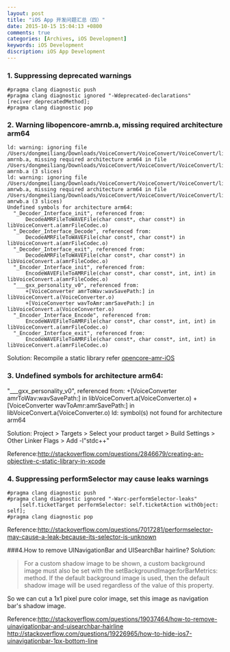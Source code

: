 ```yaml
---
layout: post
title: "iOS App 开发问题汇总（四）"
date: 2015-10-15 15:04:13 +0800
comments: true
categories: [Archives, iOS Development]
keywords: iOS Development
discription: iOS App Development
---
```

### 1. Suppressing deprecated warnings
```
#pragma clang diagnostic push
#pragma clang diagnostic ignored "-Wdeprecated-declarations"
[reciver deprecatedMethod];
#pragma clang diagnostic pop
```

### 2. Warning libopencore-amrnb.a, missing required architecture arm64
```
ld: warning: ignoring file /Users/dongmeiliang/Downloads/VoiceConvert/VoiceConvert/VoiceConvert/lib/libopencore-amrnb.a, missing required architecture arm64 in file /Users/dongmeiliang/Downloads/VoiceConvert/VoiceConvert/VoiceConvert/lib/libopencore-amrnb.a (3 slices)
ld: warning: ignoring file /Users/dongmeiliang/Downloads/VoiceConvert/VoiceConvert/VoiceConvert/lib/libopencore-amrwb.a, missing required architecture arm64 in file /Users/dongmeiliang/Downloads/VoiceConvert/VoiceConvert/VoiceConvert/lib/libopencore-amrwb.a (3 slices)
Undefined symbols for architecture arm64:
  "_Decoder_Interface_init", referenced from:
      DecodeAMRFileToWAVEFile(char const*, char const*) in libVoiceConvert.a(amrFileCodec.o)
  "_Decoder_Interface_Decode", referenced from:
      DecodeAMRFileToWAVEFile(char const*, char const*) in libVoiceConvert.a(amrFileCodec.o)
  "_Decoder_Interface_exit", referenced from:
      DecodeAMRFileToWAVEFile(char const*, char const*) in libVoiceConvert.a(amrFileCodec.o)
  "_Encoder_Interface_init", referenced from:
      EncodeWAVEFileToAMRFile(char const*, char const*, int, int) in libVoiceConvert.a(amrFileCodec.o)
  "___gxx_personality_v0", referenced from:
      +[VoiceConverter amrToWav:wavSavePath:] in libVoiceConvert.a(VoiceConverter.o)
      +[VoiceConverter wavToAmr:amrSavePath:] in libVoiceConvert.a(VoiceConverter.o)
  "_Encoder_Interface_Encode", referenced from:
      EncodeWAVEFileToAMRFile(char const*, char const*, int, int) in libVoiceConvert.a(amrFileCodec.o)
  "_Encoder_Interface_exit", referenced from:
      EncodeWAVEFileToAMRFile(char const*, char const*, int, int) in libVoiceConvert.a(amrFileCodec.o)
```
Solution: Recompile a static library refer [opencore-amr-iOS](https://github.com/feuvan/opencore-amr-iOS)
<!-- more -->
### 3. Undefined symbols for architecture arm64:
  "___gxx_personality_v0", referenced from:
      +[VoiceConverter amrToWav:wavSavePath:] in libVoiceConvert.a(VoiceConverter.o)
      +[VoiceConverter wavToAmr:amrSavePath:] in libVoiceConvert.a(VoiceConverter.o)
ld: symbol(s) not found for architecture arm64

Solution: Project > Targets > Select your product target > Build Settings > Other Linker Flags > Add -l"stdc++"

Reference:http://stackoverflow.com/questions/2846679/creating-an-objective-c-static-library-in-xcode

### 4. Suppressing performSelector may cause leaks warnings

```
#pragma clang diagnostic push
#pragma clang diagnostic ignored "-Warc-performSelector-leaks"
    [self.ticketTarget performSelector: self.ticketAction withObject: self];
#pragma clang diagnostic pop
```

Reference:http://stackoverflow.com/questions/7017281/performselector-may-cause-a-leak-because-its-selector-is-unknown

###4.How to remove UINavigationBar and UISearchBar hairline?
Solution:  

> For a custom shadow image to be shown, a custom background image must also be set with the setBackgroundImage:forBarMetrics: method. If the default background image is used, then the default shadow image will be used regardless of the value of this property.

So we can cut a 1x1 pixel pure color image, set this image as navigation bar's shadow image.

Reference:http://stackoverflow.com/questions/19037464/how-to-remove-uinavigationbar-and-uisearchbar-hairline  
http://stackoverflow.com/questions/19226965/how-to-hide-ios7-uinavigationbar-1px-bottom-line
